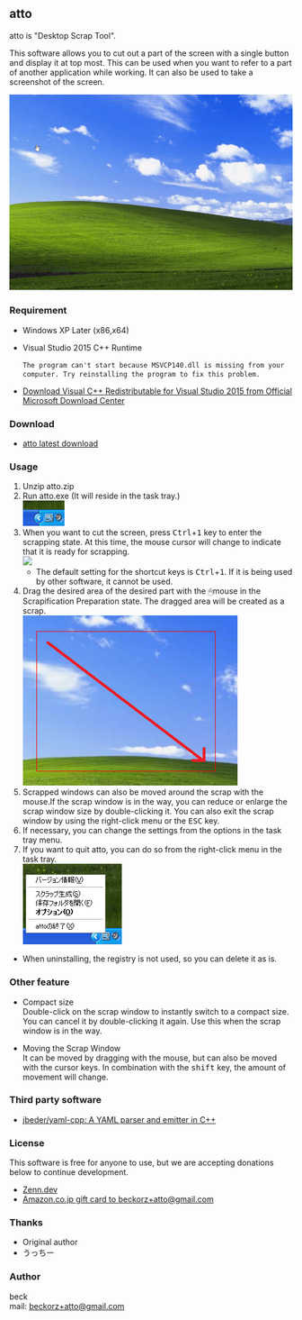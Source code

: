 ## atto

atto is "Desktop Scrap Tool".

This software allows you to cut out a part of the screen with a single button and display it at top most.
This can be used when you want to refer to a part of another application while working.
It can also be used to take a screenshot of the screen.

![showcase](./images/showcase.gif)


### Requirement
- Windows XP Later (x86,x64)
- Visual Studio 2015 C++ Runtime

    ```
    The program can't start because MSVCP140.dll is missing from your computer. Try reinstalling the program to fix this problem.
    ```

- [Download Visual C++ Redistributable for Visual Studio 2015 from Official Microsoft Download Center](https://www.microsoft.com/en-US/download/details.aspx?id=48145)


### Download
- [atto latest download](https://github.com/beckorz/atto/releases/latest)


### Usage

1. Unzip atto.zip
2. Run atto.exe (It will reside in the task tray.)  
   ![](./images/tasktray.png)
3. When you want to cut the screen, press <kbd>Ctrl</kbd>+<kbd>1</kbd> key to enter the scrapping state.
   At this time, the mouse cursor will change to indicate that it is ready for scrapping.  
   ![](./images/prepare.gif)
    * The default setting for the shortcut keys is <kbd>Ctrl</kbd>+<kbd>1</kbd>.
      If it is being used by other software, it cannot be used.
4. Drag the desired area of the desired part with the 🖱mouse in the Scrapification Preparation state.
   The dragged area will be created as a scrap.  
   ![](./images/scrap.png)
5. Scrapped windows can also be moved around the scrap with the mouse.If the scrap window is in the way, you can reduce or enlarge the scrap window size by double-clicking it. You can also exit the scrap window by using the right-click menu or the <kbd>ESC</kbd> key.
6. If necessary, you can change the settings from the options in the task tray menu.
7. If you want to quit atto, you can do so from the right-click menu in the task tray.  
   ![](./images/mainmenu.png)

- When uninstalling, the registry is not used, so you can delete it as is.


### Other feature
- Compact size  
    Double-click on the scrap window to instantly switch to a compact size.
    You can cancel it by double-clicking it again.
    Use this when the scrap window is in the way.

- Moving the Scrap Window  
    It can be moved by dragging with the mouse, but can also be moved with the cursor keys.
    In combination with the <kbd>shift</kbd> key, the amount of movement will change.


### Third party software
- [jbeder/yaml-cpp: A YAML parser and emitter in C++](https://github.com/jbeder/yaml-cpp)


### License
This software is free for anyone to use, but we are accepting donations below to continue development.

- [Zenn.dev](https://zenn.dev/beck/books/bd85de79f5c1e1378ba0)
- [Amazon.co.jp gift card to beckorz+atto@gmail.com](https://www.amazon.co.jp/gp/product/B004N3APDM)


### Thanks
- Original author
- うっちー


### Author
beck  
mail: beckorz+atto@gmail.com

